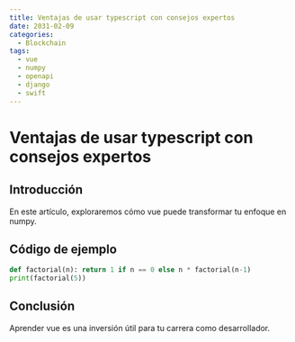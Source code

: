 ```yaml
---
title: Ventajas de usar typescript con consejos expertos
date: 2031-02-09
categories:
  - Blockchain
tags:
  - vue
  - numpy
  - openapi
  - django
  - swift
---
```


# Ventajas de usar typescript con consejos expertos

## Introducción

En este artículo, exploraremos cómo vue puede transformar tu enfoque en numpy.

## Código de ejemplo

```python
def factorial(n): return 1 if n == 0 else n * factorial(n-1)
print(factorial(5))
```

## Conclusión

Aprender vue es una inversión útil para tu carrera como desarrollador.